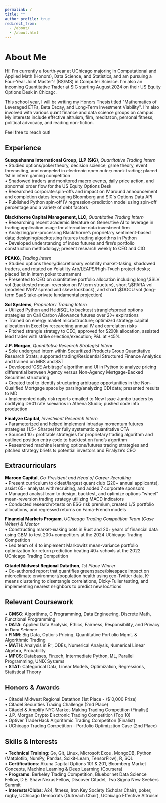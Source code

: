 ```yaml
---
permalink: /
title: ""
author_profile: true
redirect_from: 
  - /about/
  - /about.html
---
```


# About Me

Hi! I'm currently a fourth-year at UChicago majoring in Computational and Applied Math (Honors), Data Science, and Statistics, and am pursuing a Four-Year Joint Master's (BS/MS) in Computer Science. I'm also an incoming Quantitative Trader at SIG starting August 2024 on their US Equity Options Desk in Chicago. 

This school year, I will be writing my Honors Thesis titled "Mathematics of Leveraged ETFs, Beta Decay, and Long-Term Investment Viability". I’m also involved with various quant finance and data science groups on campus. My interests include effective altruism, film, meditation, personal fitness, political advocacy, and reading non-fiction.

Feel free to reach out!

Experience
------

**<a href="https://sig.com/quantitative-trading/" style="color: black; text-decoration:none">Susquehanna International Group, LLP (SIG)</a>**, *Quantitative Trading Intern*<br />
• Studied options/poker theory, decision science, game theory, event forecasting, and competed in electronic open outcry mock trading; placed 1st in intern gaming competition<br>
• Shadowed traders and monitored macro events, daily price action, and abnormal order flow for the US Equity Options Desk<br>
• Researched corporate spin-offs and impact on IV around announcement and completion dates leveraging Bloomberg and SIG's Options Data API<br>
• Published Python spin-off IV regression-prediction model using spin-off percentage and a variety of debt factors

**<a href="https://www.blackthorne.com/" style="color: black; text-decoration:none">Blackthorne Capital Management, LLC</a>**, *Quantitative Trading Intern* <br />
• Researching recent academic literature on Generative AI to leverage in trading application usage for alternative data investment firm<br>
•  Analyzing/pre-processing Blackthorne’s proprietary sentiment-based data; designing/backtesting futures trading algorithms in Python<br>
•  Developed understanding of index futures and firm’s portfolio construction methodology; present research weekly to CEO and CIO

**<a href="https://peak6.com" style="color: black; text-decoration:none">PEAK6</a>**, *Trading Intern* <br />
• Studied options theory/discretionary volatility market-taking, shadowed traders, and rotated on Volatility Arb/LEAPS/High-Touch project desks; placed 1st in intern poker tournament<br>
• Presented to CEO on quantitative portfolio allocation including long \\$SLV vol (backtested mean-reversion on IV term structure), short \\$PARA vol (modeled IV/RV spread and skew lookback), and short \\$DOCU vol (long-term SaaS take-private fundamental projection)

**<a href="https://solsystems.com" style="color: black; text-decoration:none">Sol Systems</a>**, *Proprietary Trading Intern* <br />
• Utilized Python and HeidiSQL to backtest strangle/spread options strategies on Cali Carbon Allowance futures over 20+ expirations<br>
• Trained on energy market microstructure; optimized strategy capital allocation in Excel by researching annual IV and correlation risks<br>
• Pitched strangle strategy to CEO, approved for $200k allocation, assisted lead trader with strike selection/execution; P&L at +45%

**<a href="https://jpmorgan.com/global/" style="color: black; text-decoration:none">J.P. Morgan</a>**, *Quantitative Research Strategist Intern* <br />
• Sole undergrad intern within Securitized Products Group Quantitative Research Strats; supported trading/Residential Structured Finance Analytics and trained on MBS and S&T<br>
• Developed ‘GSE Arbitrage’ algorithm and UI in Python to analyze pricing differential between Agency versus Non-Agency Mortgage-Backed Securities structuring<br>
• Created tool to identify structuring arbitrage opportunities in the Non-Qualified Mortgage space by parsing/analyzing CDI data; presented results to MD<br>
• Implemented daily risk reports emailed to New Issue Jumbo traders by codifying DV01 rate scenarios in Athena Studio; pushed code into production

**<a href="https://finalyze.io/" style="color: black; text-decoration:none">Finalyze Capital</a>**, *Investment Research Intern* <br />
• Parameterized and helped implement intraday momentum futures strategies (1.5+ Sharpe) for fully systematic quantitative CTA<br>
• Sourced 10+ profitable strategies for proprietary trading algorithm and outlined position entry code to backtest on fund’s algorithm<br>
• Researched machine learning options/futures trading strategies and pitched strategy briefs to potential investors and Finalyze’s CEO

Extracurriculars
------

**<a href="https://marooncapital.uchicago.edu/" style="color: black; text-decoration:none">Maroon Capital</a>**, *Co-President and Head of Career Recruiting* <br />
• Present curriculum to oldest/largest quant club (220+ annual applicants), assist 65+ analysts with recruiting, and added 7 corporate sponsors<br>
• Managed analyst team to design, backtest, and optimize options “wheel” mean-reversion trading strategy utilizing MACD indicators<br>
• Conducted research/t-tests on ESG risk premium, created L/S portfolio allocations, and regressed returns on Fama-French models

**<a href="https://tradingcompetition.uchicago.edu/" style="color: black; text-decoration:none">Financial Markets Program</a>**, *UChicago Trading Competition Team (Case Writer) & Mentor* <br />
• Constructing market-making bots in Rust and 20+ years of financial data using GBM to test 200+ competitors at the 2024 UChicago Trading Competition<br> 
• Led team of 4 to implement Markowitz mean-variance portfolio optimization for return prediction beating 40+ schools at the 2022 UChicago Trading Competition

**<a href="https://github.com/emilperdue/Midwest-Regional-Datathon-Spring-2023" style="color: black; text-decoration:none">Citadel Midwest Regional Datathon</a>**, *1st Place Winner* <br />
• Co-authored report that quantifies greenspace/bluespace impact on microclimate environment/population health using geo-Twitter
data, K-means clustering to disentangle correlations, Dicky-Fuller testing, and implementing nearest neighbors to predict new locations

Relevant Coursework
------

• **CMSC**: Algorithms, C Programming, Data Engineering, Discrete Math, Functional Programming<br>
• **DATA**: Applied Data Analysis, Ethics, Fairness, Responsibility, and Privacy in Data Science<br>
• **FINM**: Big Data, Options Pricing, Quantitative Portfolio Mgmt. & Algorithmic Trading<br>
• **MATH**: Analysis in Rⁿ, ODEs, Numerical Analysis, Numerical Linear Algebra, Probability<br>
• **MPCS**: Databases, Fintech, Intermediate Python, ML, Parallel Programming, UNIX Systems<br>
• **STAT**: Categorical Data, Linear Models, Optimization, Regressions, Statistical Theory 

Honors & Awards
------

• Citadel Midwest Regional Datathon (1st Place - \\$10,000 Prize)<br>
• Citadel Securities Trading Challenge (2nd Place)<br>
• Citadel & Amplify NYC Market-Making Trading Competition (Finalist)<br>
• J.P. Morgan Crypto Electronic Trading Competition (Top 10)<br>
• Optiver TraderHack Algorithmic Trading Competition (Finalist)<br>
• UChicago Trading Competition - Portfolio Optimization Case (2nd Place)

Skills & Interests
------
• **Technical Training**: Go, Git, Linux, Microsoft Excel, MongoDB, Python (Matplotlib, NumPy, Pandas, Scikit-Learn, TensorFlow), R, SQL<br>
• **Certifications**: Akuna Capital Options 101 & 201, Bloomberg Market Concepts, Machine Learning & Deep Learning (Coursera)<br>
• **Programs**: Berkeley Trading Competition, Bluebonnet Data Science Fellow, D.E. Shaw Nexus Fellow, Discover Citadel, Two Sigma New Seekers Summit<br>
• **Interests/Clubs**: A24, fitness, Iron Key Society (Scholar Chair), poker, rugby, UChicago Democrats (Outreach Chair), UChicago Effective Altruism
